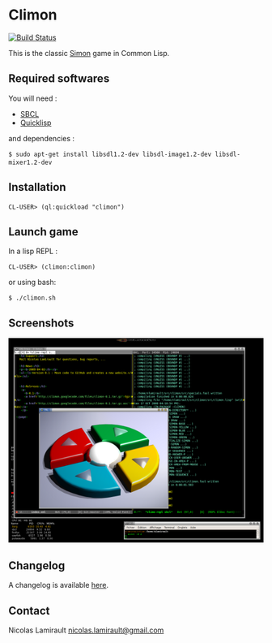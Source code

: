 Climon
======

[![Build Status](https://travis-ci.org/nlamirault/climon.png)](https://travis-ci.org/nlamirault/climon)


This is the classic [Simon](http://en.wikipedia.org/wiki/Simon_(game)) game in Common Lisp.

## Required softwares

You will need :

* [SBCL](http://www.sbcl.org)
* [Quicklisp](http://www.quicklisp.org)

and dependencies :

    $ sudo apt-get install libsdl1.2-dev libsdl-image1.2-dev libsdl-mixer1.2-dev


## Installation

    CL-USER> (ql:quickload "climon")

## Launch game

In a lisp REPL :

    CL-USER> (climon:climon)

or using bash:

    $ ./climon.sh

## Screenshots

![0.1](www/climon-0.1.png)


## Changelog

A changelog is available [here](ChangeLog.md).


## Contact

Nicolas Lamirault <nicolas.lamirault@gmail.com>
